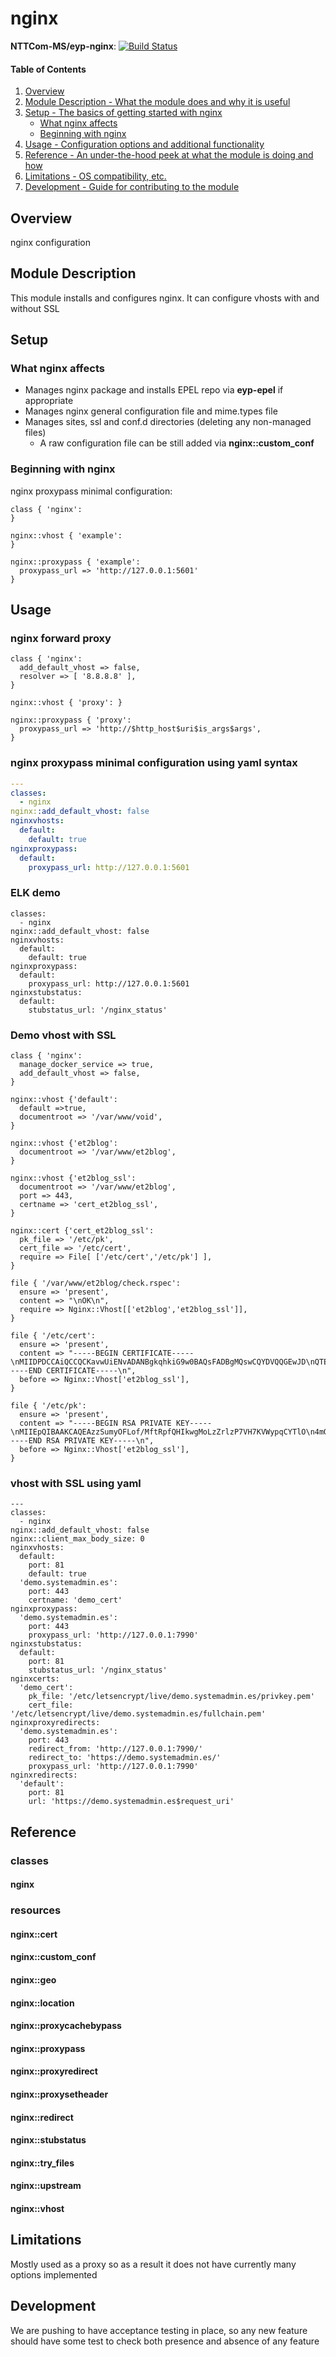 # nginx

**NTTCom-MS/eyp-nginx**: [![Build Status](https://travis-ci.org/NTTCom-MS/eyp-nginx.png?branch=master)](https://travis-ci.org/NTTCom-MS/eyp-nginx)

#### Table of Contents

1. [Overview](#overview)
2. [Module Description - What the module does and why it is useful](#module-description)
3. [Setup - The basics of getting started with nginx](#setup)
    * [What nginx affects](#what-nginx-affects)
    * [Beginning with nginx](#beginning-with-nginx)
4. [Usage - Configuration options and additional functionality](#usage)
5. [Reference - An under-the-hood peek at what the module is doing and how](#reference)
5. [Limitations - OS compatibility, etc.](#limitations)
6. [Development - Guide for contributing to the module](#development)

## Overview

nginx configuration

## Module Description

This module installs and configures nginx. It can configure vhosts with and without SSL

## Setup

### What nginx affects

* Manages nginx package and installs EPEL repo via **eyp-epel** if appropriate
* Manages nginx general configuration file and mime.types file
* Manages sites, ssl and conf.d directories (deleting any non-managed files)
  - A raw configuration file can be still added via **nginx::custom_conf**

### Beginning with nginx

nginx proxypass minimal configuration:

```puppet
class { 'nginx':
}

nginx::vhost { 'example':
}

nginx::proxypass { 'example':
  proxypass_url => 'http://127.0.0.1:5601'
}
```

## Usage

### nginx forward proxy

```puppet
class { 'nginx':
  add_default_vhost => false,
  resolver => [ '8.8.8.8' ],
}

nginx::vhost { 'proxy': }

nginx::proxypass { 'proxy':
  proxypass_url => 'http://$http_host$uri$is_args$args',
}
```

### nginx proxypass minimal configuration using yaml syntax

```yaml
---
classes:
  - nginx
nginx::add_default_vhost: false
nginxvhosts:
  default:
    default: true
nginxproxypass:
  default:
    proxypass_url: http://127.0.0.1:5601
```

### ELK demo

```
classes:
  - nginx
nginx::add_default_vhost: false
nginxvhosts:
  default:
    default: true
nginxproxypass:
  default:
    proxypass_url: http://127.0.0.1:5601
nginxstubstatus:
  default:
    stubstatus_url: '/nginx_status'
```

### Demo vhost with SSL

```puppet
class { 'nginx':
  manage_docker_service => true,
  add_default_vhost => false,
}

nginx::vhost {'default':
  default =>true,
  documentroot => '/var/www/void',
}

nginx::vhost {'et2blog':
  documentroot => '/var/www/et2blog',
}

nginx::vhost {'et2blog_ssl':
  documentroot => '/var/www/et2blog',
  port => 443,
  certname => 'cert_et2blog_ssl',
}

nginx::cert {'cert_et2blog_ssl':
  pk_file => '/etc/pk',
  cert_file => '/etc/cert',
  require => File[ ['/etc/cert','/etc/pk'] ],
}

file { '/var/www/et2blog/check.rspec':
  ensure => 'present',
  content => "\nOK\n",
  require => Nginx::Vhost[['et2blog','et2blog_ssl']],
}

file { '/etc/cert':
  ensure => 'present',
  content => "-----BEGIN CERTIFICATE-----\nMIIDPDCCAiQCCQCKavwUiENvADANBgkqhkiG9w0BAQsFADBgMQswCQYDVQQGEwJD\nQTESMBAGA1UECAwJQmFyY2Vsb25hMRIwEAYDVQQHDAlCYXJjZWxvbmExFzAVBgNV\nBAoMDnN5c3RlbWFkbWluLmVzMRAwDgYDVQQDDAdldDJibG9nMB4XDTE2MDIyMzE0\nNTA0OFoXDTQzMDcxMTE0NTA0OFowYDELMAkGA1UEBhMCQ0ExEjAQBgNVBAgMCUJh\ncmNlbG9uYTESMBAGA1UEBwwJQmFyY2Vsb25hMRcwFQYDVQQKDA5zeXN0ZW1hZG1p\nbi5lczEQMA4GA1UEAwwHZXQyYmxvZzCCASIwDQYJKoZIhvcNAQEBBQADggEPADCC\nAQoCggEBAM80rpsjhS6H/zH7UaX0ByJMIDKC82a5cz+1R+ylVsqagmE5TuJkF9gx\nj8tNBRz+Pj3Ef/GbPNaDAICAm6eT5xOI4q789R6ONnE5IZkKghtQFzllWDDlT6Yz\n8YSFgeFLNZhIbd6/xzmSrigwK6VpX3J2Bdf5Kzu4dV0xgygxvlYaM87lNmKUfXa+\nYzTM/XyvsIV7Y5PSF9E5TgtKiUu4tdBscWXB/SR59WLAGBGK7lh/3Q0bZZ6aiXn3\n9atVIG0pX6+nOiwcfUwZU3iu1jZBT3AzR6a9HtWd4Kas9pbygWA4Rg/CMeebp9o/\n4SzbMQsGFs26KSgkXIO8QI3tvC1qRqkCAwEAATANBgkqhkiG9w0BAQsFAAOCAQEA\nS+97Qm+rr9/hKo+uEDGUwrMOVE4ArOaacD65De5+7sk5Fj0qAz/RCYRnRFPf5j7j\ns1vaaslohxwwHIaP6oMCMLAFU1kpj3Nn12uPpqinLxJCUBSToCtA7vvg+TXYYcIV\n++rZJEaWZY4OIOaBn3q6vUvyaSQM2npN/xGe4StfOPTR72YkiXTGJqlJU/qxyKxz\nAoW4ov3rHBbRq4O0pxuGdlRloInLzV8echzTvefoMU/PI8jEKj6q76Bt5GsAL5ND\nfAuNWh6XaJSYTFzrycusCQ1cYlvYPZCCZIPLYaTbzBdfbj0Qe3EhYzeh3Q36DIYc\nBAZtMTRqjKRr7bBdyR1wHQ==\n-----END CERTIFICATE-----\n",
  before => Nginx::Vhost['et2blog_ssl'],
}

file { '/etc/pk':
  ensure => 'present',
  content => "-----BEGIN RSA PRIVATE KEY-----\nMIIEpQIBAAKCAQEAzzSumyOFLof/MftRpfQHIkwgMoLzZrlzP7VH7KVWypqCYTlO\n4mQX2DGPy00FHP4+PcR/8Zs81oMAgICbp5PnE4jirvz1Ho42cTkhmQqCG1AXOWVY\nMOVPpjPxhIWB4Us1mEht3r/HOZKuKDArpWlfcnYF1/krO7h1XTGDKDG+VhozzuU2\nYpR9dr5jNMz9fK+whXtjk9IX0TlOC0qJS7i10GxxZcH9JHn1YsAYEYruWH/dDRtl\nnpqJeff1q1UgbSlfr6c6LBx9TBlTeK7WNkFPcDNHpr0e1Z3gpqz2lvKBYDhGD8Ix\n55un2j/hLNsxCwYWzbopKCRcg7xAje28LWpGqQIDAQABAoIBAHrhkVMr44XO3Ub0\n9lzmtXxfjRCnnFWlUXXMulTbUPdiXkPuSpv0JDfwXIiCqq+hD6Rt7jqIh7Hnitqq\naqUdD4MEQPrpxSxTxnGrIgOyuaoc+0jskzqcI3o7f9XJn1bO1X/0JERfk3TPSj1H\nI/s63IHzAFAu0rbeE6wq+s9RgMFqQ3Zg0VQn5t57AdtCuw72rQAz5QpXIcOxDnSh\nepyoOdipOhevbFJ1ZNyLG6MMOr7t5lrv8wyRgWYJrJzNjLd7N+DaqVToVDimn1+2\ncccgF6shkaS8Mc0nsoySqbqmAFjfMjLDmCXTRMNauzx/NhV738OIW59NDzJhY/Mk\nOY4sx+kCgYEA5rnpyim1NIQw7wIeyyILLV1a4yyfHxvmEXFin3WCTaA+aUS3aPyi\n9GHux6IYcTSVD0G+/aRVDTOvURWlA7oRLH+GGwnE+698u65+m8Pd90ZRaHoCPDVR\nIhfp87ePS2XTIXxVWbNHjXL2U4+Llm2ahbLjO7LBXX0ciH62IxVqYGcCgYEA5ecz\n1V3KEaSKQ4HPQo84PWW/HXgFPud/Wovqhtm2DfhvkJZGc7yLOLAXQD5+2M6Mg05b\nHYEtYNL0xr2JX0Ih6bt2KxXXqd0Jnctw6dP6XBuKmwof19rEVcYsr9GEhR5ZNr4K\n7u616Yn59IfckcVcxyjUOCri4YVgCUiWI7Btdm8CgYEAoDEobyJyG1pEl01DkAm8\n9OxCNERA3lqCbE3rCYeOxtKhQnlhVlVB1qdAH/8dNUwqygL91iEIpDfkW0nJ3kKL\ntfd8Zr1rtMtssOpAIWnmbM63qvA7KQ5jnGY6GuqxZMn3wuIOaE8fOMg+2llpszG5\n/WXsewBrXLuG2gYP81/lEbUCgYEAgS6FwJl/xqQXENGq/TJunolCdzOOdwcrV1yR\nPo6srnLvdWYLVlMWQ5cmqXG0YuzEpa9soUqJjgNbiSTNQNpvJd+xCYqvcQIDuker\nPahf4EuVeYKZ2/dQJQZC69Qly4r/BDSK/jDhxMVDzzRcKwikFkCJ5rmqXKBOE0lX\nG9yx1T8CgYEApqteiivtjqyzNl68OjJkdz4dQd32qDADphd6nVkvLBal9QlLH7tP\nFuE9sC1C7x4/dDzjy0zKJG1Cs6Ua7nnoZ+T149Q5DRRbCs2Csy8GaIsPc5oTjFx3\n6YoHI2TZzcP7Wk+hF1mKxqntXHZTYOtx0WtoZ6b6qlj+Obvy7UzJD4g=\n-----END RSA PRIVATE KEY-----\n",
  before => Nginx::Vhost['et2blog_ssl'],
}
```

### vhost with SSL using yaml

```
---
classes:
  - nginx
nginx::add_default_vhost: false
nginx::client_max_body_size: 0
nginxvhosts:
  default:
    port: 81
    default: true
  'demo.systemadmin.es':
    port: 443
    certname: 'demo_cert'
nginxproxypass:
  'demo.systemadmin.es':
    port: 443
    proxypass_url: 'http://127.0.0.1:7990'
nginxstubstatus:
  default:
    port: 81
    stubstatus_url: '/nginx_status'
nginxcerts:
  'demo_cert':
    pk_file: '/etc/letsencrypt/live/demo.systemadmin.es/privkey.pem'
    cert_file: '/etc/letsencrypt/live/demo.systemadmin.es/fullchain.pem'
nginxproxyredirects:
  'demo.systemadmin.es':
    port: 443
    redirect_from: 'http://127.0.0.1:7990/'
    redirect_to: 'https://demo.systemadmin.es/'
    proxypass_url: 'http://127.0.0.1:7990'
nginxredirects:
  'default':
    port: 81
    url: 'https://demo.systemadmin.es$request_uri'
```

## Reference

### classes

#### nginx

### resources

#### nginx::cert

#### nginx::custom_conf

#### nginx::geo

#### nginx::location

#### nginx::proxycachebypass

#### nginx::proxypass

#### nginx::proxyredirect

#### nginx::proxysetheader

#### nginx::redirect

#### nginx::stubstatus

#### nginx::try_files

#### nginx::upstream

#### nginx::vhost

## Limitations

Mostly used as a proxy so as a result it does not have currently many options implemented

## Development

We are pushing to have acceptance testing in place, so any new feature should
have some test to check both presence and absence of any feature
